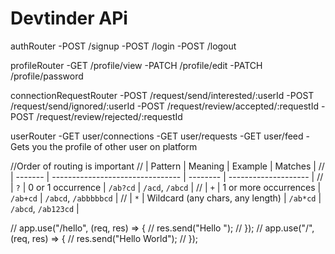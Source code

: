# Devtinder APi

authRouter
-POST /signup
-POST /login
-POST /logout

profileRouter
-GET /profile/view
-PATCH /profile/edit
-PATCH /profile/password

connectionRequestRouter
-POST /request/send/interested/:userId
-POST /request/send/ignored/:userId
-POST /request/review/accepted/:requestId
-POST /request/review/rejected/:requestId

userRouter
-GET user/connections
-GET user/requests
-GET user/feed -Gets you the profile of other user on platform

//Order of routing is important
// | Pattern | Meaning | Example | Matches |
// | ------- | -------------------------------- | -------- | -------------------- |
// | `?` | 0 or 1 occurrence | `/ab?cd` | `/acd`, `/abcd` |
// | `+` | 1 or more occurrences | `/ab+cd` | `/abcd`, `/abbbbbcd` |
// | `*` | Wildcard (any chars, any length) | `/ab*cd` | `/abcd`, `/ab123cd` |

// app.use("/hello", (req, res) => {
// res.send("Hello ");
// });
// app.use("/", (req, res) => {
// res.send("Hello World");
// });
